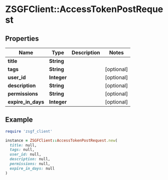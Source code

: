 # ZSGFClient::AccessTokenPostRequest

## Properties

| Name | Type | Description | Notes |
| ---- | ---- | ----------- | ----- |
| **title** | **String** |  |  |
| **tags** | **String** |  | [optional] |
| **user_id** | **Integer** |  | [optional] |
| **description** | **String** |  | [optional] |
| **permissions** | **String** |  | [optional] |
| **expire_in_days** | **Integer** |  | [optional] |

## Example

```ruby
require 'zsgf_client'

instance = ZSGFClient::AccessTokenPostRequest.new(
  title: null,
  tags: null,
  user_id: null,
  description: null,
  permissions: null,
  expire_in_days: null
)
```

